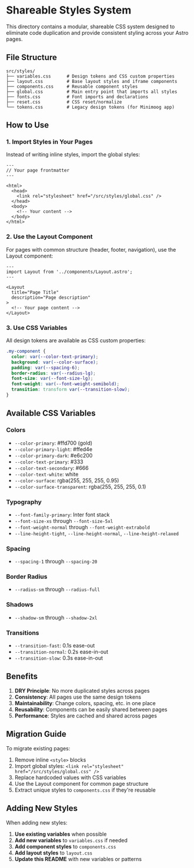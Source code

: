 # Shareable Styles System

This directory contains a modular, shareable CSS system designed to eliminate code duplication and provide consistent styling across your Astro pages.

## File Structure

```
src/styles/
├── variables.css      # Design tokens and CSS custom properties
├── layout.css         # Base layout styles and iframe components
├── components.css     # Reusable component styles
├── global.css         # Main entry point that imports all styles
├── fonts.css          # Font imports and declarations
├── reset.css          # CSS reset/normalize
└── tokens.css         # Legacy design tokens (for Minimoog app)
```

## How to Use

### 1. Import Styles in Your Pages

Instead of writing inline styles, import the global styles:

```astro
---
// Your page frontmatter
---

<html>
  <head>
    <link rel="stylesheet" href="/src/styles/global.css" />
  </head>
  <body>
    <!-- Your content -->
  </body>
</html>
```

### 2. Use the Layout Component

For pages with common structure (header, footer, navigation), use the Layout component:

```astro
---
import Layout from '../components/Layout.astro';
---

<Layout
  title="Page Title"
  description="Page description"
>
  <!-- Your page content -->
</Layout>
```

### 3. Use CSS Variables

All design tokens are available as CSS custom properties:

```css
.my-component {
  color: var(--color-text-primary);
  background: var(--color-surface);
  padding: var(--spacing-6);
  border-radius: var(--radius-lg);
  font-size: var(--font-size-lg);
  font-weight: var(--font-weight-semibold);
  transition: transform var(--transition-slow);
}
```

## Available CSS Variables

### Colors

- `--color-primary`: #ffd700 (gold)
- `--color-primary-light`: #ffed4e
- `--color-primary-dark`: #e6c200
- `--color-text-primary`: #333
- `--color-text-secondary`: #666
- `--color-text-white`: white
- `--color-surface`: rgba(255, 255, 255, 0.95)
- `--color-surface-transparent`: rgba(255, 255, 255, 0.1)

### Typography

- `--font-family-primary`: Inter font stack
- `--font-size-xs` through `--font-size-5xl`
- `--font-weight-normal` through `--font-weight-extrabold`
- `--line-height-tight`, `--line-height-normal`, `--line-height-relaxed`

### Spacing

- `--spacing-1` through `--spacing-20`

### Border Radius

- `--radius-sm` through `--radius-full`

### Shadows

- `--shadow-sm` through `--shadow-2xl`

### Transitions

- `--transition-fast`: 0.1s ease-out
- `--transition-normal`: 0.2s ease-in-out
- `--transition-slow`: 0.3s ease-in-out

## Benefits

1. **DRY Principle**: No more duplicated styles across pages
2. **Consistency**: All pages use the same design tokens
3. **Maintainability**: Change colors, spacing, etc. in one place
4. **Reusability**: Components can be easily shared between pages
5. **Performance**: Styles are cached and shared across pages

## Migration Guide

To migrate existing pages:

1. Remove inline `<style>` blocks
2. Import global styles: `<link rel="stylesheet" href="/src/styles/global.css" />`
3. Replace hardcoded values with CSS variables
4. Use the Layout component for common page structure
5. Extract unique styles to `components.css` if they're reusable

## Adding New Styles

When adding new styles:

1. **Use existing variables** when possible
2. **Add new variables** to `variables.css` if needed
3. **Add component styles** to `components.css`
4. **Add layout styles** to `layout.css`
5. **Update this README** with new variables or patterns
